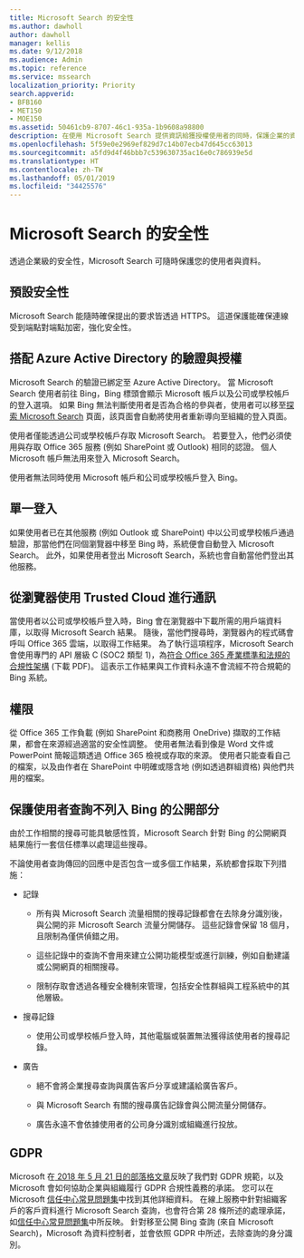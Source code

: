 ```yaml
---
title: Microsoft Search 的安全性
ms.author: dawholl
author: dawholl
manager: kellis
ms.date: 9/12/2018
ms.audience: Admin
ms.topic: reference
ms.service: mssearch
localization_priority: Priority
search.appverid:
- BFB160
- MET150
- MOE150
ms.assetid: 50461cb9-8707-46c1-935a-1b9608a98800
description: 在使用 Microsoft Search 提供資訊給獲授權使用者的同時，保護企業的資料與使用者
ms.openlocfilehash: 5f59e0e2969ef829d7c14b07ecb47d645cc63013
ms.sourcegitcommit: a5fd9d4f46bbb7c539630735ac16e0c786939e5d
ms.translationtype: HT
ms.contentlocale: zh-TW
ms.lasthandoff: 05/01/2019
ms.locfileid: "34425576"
---
```

# <a name="security-for-microsoft-search"></a>Microsoft Search 的安全性

透過企業級的安全性，Microsoft Search 可隨時保護您的使用者與資料。
  
## <a name="secure-by-default"></a>預設安全性

Microsoft Search 能隨時確保提出的要求皆透過 HTTPS。 這道保護能確保連線受到端點對端點加密，強化安全性。
  
## <a name="authentication-and-authorization-with-azure-active-directory"></a>搭配 Azure Active Directory 的驗證與授權

Microsoft Search 的驗證已綁定至 Azure Active Directory。 當 Microsoft Search 使用者前往 Bing，Bing 標頭會顯示 Microsoft 帳戶以及公司或學校帳戶的登入選項。 如果 Bing 無法判斷使用者是否為合格的參與者，使用者可以移至[探索 Microsoft Search](https://www.bing.com/business/explore) 頁面，該頁面會自動將使用者重新導向至組織的登入頁面。 
  
使用者僅能透過公司或學校帳戶存取 Microsoft Search。 若要登入，他們必須使用與存取 Office 365 服務 (例如 SharePoint 或 Outlook) 相同的認證。 個人 Microsoft 帳戶無法用來登入 Microsoft Search。
  
使用者無法同時使用 Microsoft 帳戶和公司或學校帳戶登入 Bing。
  
## <a name="single-sign-on"></a>單一登入

如果使用者已在其他服務 (例如 Outlook 或 SharePoint) 中以公司或學校帳戶通過驗證，那當他們在同個瀏覽器中移至 Bing 時，系統便會自動登入 Microsoft Search。 此外，如果使用者登出 Microsoft Search，系統也會自動當他們登出其他服務。
  
## <a name="communicates-with-the-trusted-cloud-from-the-browser"></a>從瀏覽器使用 Trusted Cloud 進行通訊

當使用者以公司或學校帳戶登入時，Bing 會在瀏覽器中下載所需的用戶端資料庫，以取得 Microsoft Search 結果。 隨後，當他們搜尋時，瀏覽器內的程式碼會呼叫 Office 365 雲端，以取得工作結果。 為了執行這項程序，Microsoft Search 會使用專門的 API 層級 C (SOC2 類型 1)，為[符合 Office 365 產業標準和法規的合規性架構](https://download.microsoft.com/download/B/2/7/B27B3EF3-8849-4C18-8BA4-5AD755728620/Compliance%20Framework_customer%20guidance.pdf) (下載 PDF)。 這表示工作結果與工作資料永遠不會流經不符合規範的 Bing 系統。 
  
## <a name="permissions"></a>權限

從 Office 365 工作負載 (例如 SharePoint 和商務用 OneDrive) 擷取的工作結果，都會在來源經過適當的安全性調整。 使用者無法看到像是 Word 文件或 PowerPoint 簡報這類透過 Office 365 檢視或存取的來源。 使用者只能查看自己的檔案，以及由作者在 SharePoint 中明確或隱含地 (例如透過群組資格) 與他們共用的檔案。
  
## <a name="protects-user-queries-from-the-public-portion-of-bing"></a>保護使用者查詢不列入 Bing 的公開部分

由於工作相關的搜尋可能具敏感性質，Microsoft Search 針對 Bing 的公開網頁結果施行一套信任標準以處理這些搜尋。
  
不論使用者查詢傳回的回應中是否包含一或多個工作結果，系統都會採取下列措施：
  
- 記錄
    
  - 所有與 Microsoft Search 流量相關的搜尋記錄都會在去除身分識別後，與公開的非 Microsoft Search 流量分開儲存。 這些記錄會保留 18 個月，且限制為僅供偵錯之用。
    
  - 這些記錄中的查詢不會用來建立公開功能模型或進行訓練，例如自動建議或公開網頁的相關搜尋。
    
  - 限制存取會透過各種安全機制來管理，包括安全性群組與工程系統中的其他層級。
    
- 搜尋記錄
    
  - 使用公司或學校帳戶登入時，其他電腦或裝置無法獲得該使用者的搜尋記錄。
    
- 廣告
    
  - 絕不會將企業搜尋查詢與廣告客戶分享或建議給廣告客戶。
    
  - 與 Microsoft Search 有關的搜尋廣告記錄會與公開流量分開儲存。
    
  - 廣告永遠不會依據使用者的公司身分識別或組織進行投放。
    
## <a name="gdpr"></a>GDPR

Microsoft 在[ 2018 年 5 月 21 日的部落格文章](https://blogs.microsoft.com/on-the-issues/2018/05/21/microsofts-commitment-to-gdpr-privacy-and-putting-customers-in-control-of-their-own-data/)反映了我們對 GDPR 規範，以及 Microsoft 會如何協助企業與組織履行 GDPR 合規性義務的承諾。 您可以在 Microsoft [信任中心常見問題集](https://www.microsoft.com/en-us/trustcenter/privacy/gdpr/gdpr-faqs)中找到其他詳細資料。 在線上服務中針對組織客戶的客戶資料進行 Microsoft Search 查詢，也會符合第 28 條所述的處理承諾，如[信任中心常見問題集](https://www.microsoft.com/en-us/trustcenter/privacy/gdpr/gdpr-faqs)中所反映。 針對移至公開 Bing 查詢 (來自 Microsoft Search)，Microsoft 為資料控制者，並會依照 GDPR 中所述，去除查詢的身分識別。


